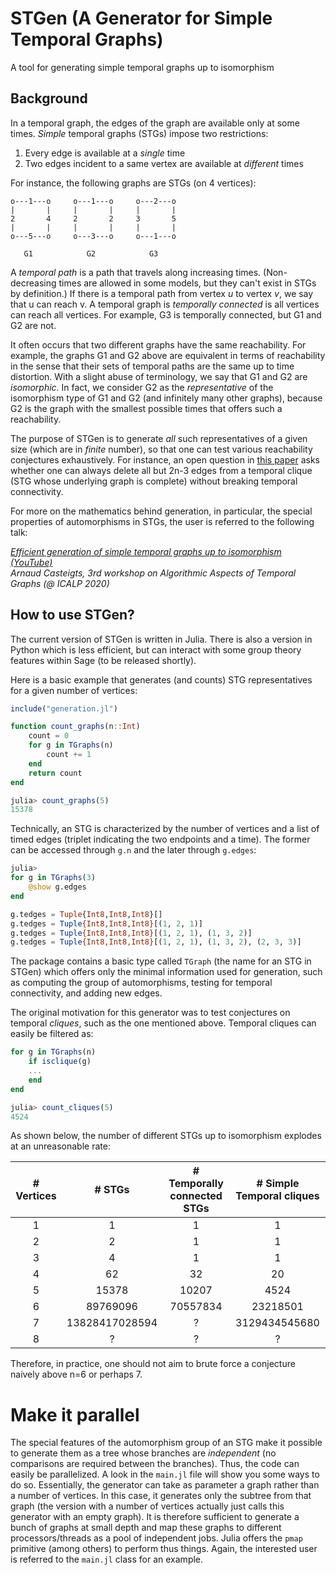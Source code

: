 # STGen (A Generator for Simple Temporal Graphs)
A tool for generating simple temporal graphs up to isomorphism

## Background
In a temporal graph, the edges of the graph are available only at some times.
*Simple* temporal graphs (STGs) impose two restrictions:

1. Every edge is available at a *single* time
2. Two edges incident to a same vertex are available at *different* times

For instance, the following graphs are STGs (on 4 vertices):

```
o---1---o     o---1---o     o---2---o
|       |     |       |     |       |
2       4     2       2     3       5
|       |     |       |     |       |
o---5---o     o---3---o     o---1---o

   G1            G2            G3
```

A *temporal path* is a path that travels along increasing times.
(Non-decreasing times are allowed in some models, but they can't exist in STGs
by definition.)
If there is a temporal path from vertex *u* to vertex *v*, we say that u can reach v. A temporal graph is *temporally connected* is all vertices can reach
all vertices. For example, G3 is temporally connected, but G1 and G2 are not.

It often occurs that two different graphs have the same reachability.
For example, the graphs G1 and G2 above are equivalent in terms of reachability in the sense that their sets of temporal paths are the same up to time distortion. With a slight abuse of terminology, we say that G1 and G2 are *isomorphic*. In fact, we consider G2 as the *representative* of the isomorphism type of G1 and G2 (and infinitely many other graphs), because G2 is the graph with the smallest possible times that offers such a reachability.

The purpose of STGen is to generate *all* such representatives of a given size (which are in *finite* number), so that one can test various reachability conjectures exhaustively. For instance, an open question in [this paper]() asks whether one can always delete all but 2n-3 edges from a temporal clique (STG whose underlying graph is complete) without breaking temporal connectivity.

For more on the mathematics behind generation, in particular, the special properties of automorphisms in STGs, the user is referred to the following talk:

*[Efficient generation of simple temporal graphs up to isomorphism (YouTube)](https://www.youtube.com/watch?v=pgRBl--JJVc)*  
*Arnaud Casteigts, 3rd workshop on Algorithmic Aspects of Temporal Graphs (@ ICALP 2020)*


## How to use STGen?

The current version of STGen is written in Julia. There is also a version in Python which is less efficient, but can interact with some group theory features within Sage (to be released shortly).

Here is a basic example that generates (and counts) STG representatives for a given number of vertices:

```Julia
include("generation.jl")

function count_graphs(n::Int)
    count = 0
    for g in TGraphs(n)
        count += 1
    end
    return count
end

julia> count_graphs(5)
15378
```

Technically, an STG is characterized by the number of vertices and a list of timed edges (triplet indicating the two endpoints and a time). The former can be accessed through `g.n` and the later through `g.edges`:

```Julia
julia>
for g in TGraphs(3)
    @show g.edges
end

g.tedges = Tuple{Int8,Int8,Int8}[]
g.tedges = Tuple{Int8,Int8,Int8}[(1, 2, 1)]
g.tedges = Tuple{Int8,Int8,Int8}[(1, 2, 1), (1, 3, 2)]
g.tedges = Tuple{Int8,Int8,Int8}[(1, 2, 1), (1, 3, 2), (2, 3, 3)]
```

The package contains a basic type called `TGraph` (the name for an STG in STGen) which offers only the minimal information used for generation, such as computing the group of automorphisms, testing for temporal connectivity, and adding new edges.

The original motivation for this generator was to test conjectures on temporal *cliques*, such as the one mentioned above. Temporal cliques can easily be filtered as:

```Julia
for g in TGraphs(n)
    if isclique(g)
	...
    end
end

julia> count_cliques(5)
4524
```

As shown below, the number of different STGs up to isomorphism explodes at an unreasonable rate:

| # Vertices   |      # STGs      |  # Temporally connected STGs |  # Simple Temporal cliques |
|:----------:|:-------------:|:------:|:------:|
| 1 |  1 | 1 | 1 |
| 2 |  2 | 1 | 1 |
| 3 |  4 | 1 | 1 |
| 4 | 62 | 32 | 20 |
| 5 | 15378 | 10207 | 4524 |
| 6 | 89769096 | 70557834 | 23218501 |
| 7 | 13828417028594 | ? | 3129434545680 |
| 8 | ? | ? | ? |

Therefore, in practice, one should not aim to brute force a conjecture naively above n=6 or perhaps 7.

# Make it parallel

The special features of the automorphism group of an STG make it possible to generate them as a tree whose branches are *independent*
(no comparisons are required between the branches). Thus, the code can easily be parallelized.
A look in the `main.jl` file will show you some ways to do so.
Essentially, the generator can take as parameter a graph rather than a number of vertices.
In this case, it generates only the subtree from that graph (the version with a number of vertices actually just calls this generator with an empty graph).
It is therefore sufficient to generate a bunch of graphs at small depth and map these graphs to different processors/threads as a pool of independent jobs.
Julia offers the `pmap` primitive (among others) to perform thus things.
Again, the interested user is referred to the `main.jl` class for an example.
